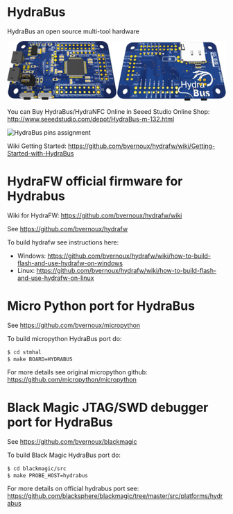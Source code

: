 HydraBus
========

HydraBus an open source multi-tool hardware

![HydraBus board](HydraBus_board.jpg)

You can Buy HydraBus/HydraNFC Online in Seeed Studio Online Shop:
http://www.seeedstudio.com/depot/HydraBus-m-132.html

![HydraBus pins assignment](http://hydrabus.com/HydraBus_1_0_PinAssignment.jpg)

Wiki Getting Started: https://github.com/bvernoux/hydrafw/wiki/Getting-Started-with-HydraBus

HydraFW official firmware for Hydrabus
========

Wiki for HydraFW: https://github.com/bvernoux/hydrafw/wiki

See https://github.com/bvernoux/hydrafw

To build hydrafw see instructions here: 
* Windows: https://github.com/bvernoux/hydrafw/wiki/how-to-build-flash-and-use-hydrafw-on-windows
* Linux: https://github.com/bvernoux/hydrafw/wiki/how-to-build-flash-and-use-hydrafw-on-linux

Micro Python port for HydraBus
========
See https://github.com/bvernoux/micropython

To build micropython HydraBus port do:

    $ cd stmhal
    $ make BOARD=HYDRABUS

For more details see original micropython github: https://github.com/micropython/micropython

Black Magic JTAG/SWD debugger port for HydraBus
========
See https://github.com/bvernoux/blackmagic

To build Black Magic HydraBus port do:

    $ cd blackmagic/src
    $ make PROBE_HOST=hydrabus

For more details on official hydrabus port see:
https://github.com/blacksphere/blackmagic/tree/master/src/platforms/hydrabus

